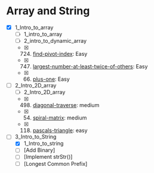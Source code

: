 # Array and String
- [x] 1_Intro_to_array
    - [ ] 1_intro_to_array
    - [ ] 2_intro_to_dynamic_array
    - [x] 724. [find-pivot-index](https://leetcode.com/problems/find-pivot-index/): Easy
    - [x] 747. [largest-number-at-least-twice-of-others](https://leetcode.com/problems/largest-number-at-least-twice-of-others/): Easy
    - [x] 66. [plus-one](https://leetcode.com/problems/plus-one/): Easy
- [ ] 2_Intro_2D_array
    - [ ] 2_Intro_2D_array
    - [x] 498. [diagonal-traverse](https://leetcode.com/problems/diagonal-traverse/): medium
    - [x] 54. [spiral-matrix](https://leetcode.com/problems/spiral-matrix/): medium
    - [x] 118. [pascals-triangle](https://leetcode.com/problems/pascals-triangle/): easy
- [ ] 3_Intro_to_String
    - [x] 1_Intro_to_string
    - [ ] [Add Binary]
    - [ ] [Implement strStr()]
    - [ ] [Longest Common Prefix]
